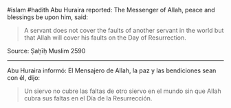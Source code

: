 #islam #hadith 
Abu Huraira reported: The Messenger of Allah, peace and blessings be upon him, said:
> A servant does not cover the faults of another servant in the world but that Allah will cover his faults on the Day of Resurrection.

Source: Ṣaḥīḥ Muslim 2590

<hr>

Abu Huraira informó: El Mensajero de Allah, la paz y las bendiciones sean con él, dijo:

> Un siervo no cubre las faltas de otro siervo en el mundo sin que Allah cubra sus faltas en el Día de la Resurrección.
